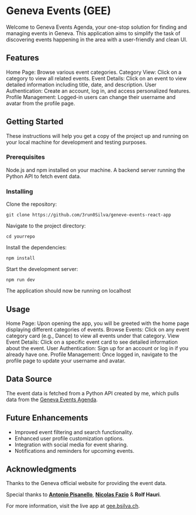 # Geneva Events  (GEE)
Welcome to Geneva Events Agenda, your one-stop solution for finding and managing events in Geneva. This application aims to simplify the task of discovering events happening in the area with a user-friendly and clean UI.

## Features
Home Page: Browse various event categories.
Category View: Click on a category to view all related events.
Event Details: Click on an event to view detailed information including title, date, and description.
User Authentication: Create an account, log in, and access personalized features.
Profile Management: Logged-in users can change their username and avatar from the profile page.

## Getting Started
These instructions will help you get a copy of the project up and running on your local machine for development and testing purposes.

### Prerequisites
Node.js and npm installed on your machine.
A backend server running the Python API to fetch event data.

### Installing
Clone the repository:
```
git clone https://github.com/3run0Silva/geneve-events-react-app
```
Navigate to the project directory:
```
cd yourrepo
```
Install the dependencies:
```
npm install
```
Start the development server:
```
npm run dev
```
The application should now be running on localhost

## Usage
Home Page: Upon opening the app, you will be greeted with the home page displaying different categories of events.
Browse Events: Click on any event category card (e.g., Dance) to view all events under that category.
View Event Details: Click on a specific event card to see detailed information about the event.
User Authentication: Sign up for an account or log in if you already have one.
Profile Management: Once logged in, navigate to the profile page to update your username and avatar.

## Data Source
The event data is fetched from a Python API created by me, which pulls data from the [Geneva Events Agenda](https://www.geneve.ch/agenda).

## Future Enhancements
* Improved event filtering and search functionality.
* Enhanced user profile customization options.
* Integration with social media for event sharing.
* Notifications and reminders for upcoming events.

## Acknowledgments
Thanks to the Geneva official website for providing the event data.

Special thanks to [**Antonio Pisanello**](https://github.com/moiap13), [**Nicolas Fazio**](https://github.com/FazioNico) & **Rolf Hauri**.

For more information, visit the live app at [gee.bsilva.ch](https://gee.bsilva.ch/).

